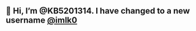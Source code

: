 ## 👋 Hi, I’m @KB5201314. I have changed to a new username [@imlk0](https://github.com/imlk0)

<!---
KB5201314/KB5201314 is a ✨ special ✨ repository because its `README.md` (this file) appears on your GitHub profile.
You can click the Preview link to take a look at your changes.
--->
